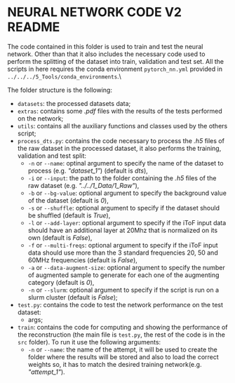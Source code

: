 # NEURAL NETWORK CODE V2 README #

The code contained in this folder is used to train and test the neural network. Other than that it also includes the necessary code used to perform the splitting of the dataset into train, validation and test set.
All the scripts in here requires the conda environment `pytorch_nn.yml` provided in `../../../5_Tools/conda_environments`.\

The folder structure is the following:

* `datasets`: the processed datasets data;
* `extras`: contains some *.pdf* files with the results of the tests performed on the network;
* `utils`: contains all the auxiliary functions and classes used by the others script;
* `process_dts.py`: contains the code necessary to process the *.h5* files of the raw dataset in the processed dataset, it also performs the training, validation and test split:
  * `-n` or `--name`: optinal argument to specify the name of the dataset to process (e.g. *"dataset_1"*) (default is *dts*),
  * `-i` or `--input`: the path to the folder containing the *.h5* files of the raw dataset (e.g. *"../../1_Data/1_Raw"*),
  * `-b` or `--bg-value`: optional argument to specify the background value of the dataset (default is *0*),
  * `-s` or `--shuffle`: optional argument to specify if the dataset should be shuffled (default is *True*),
  * `-l` or `--add-layer`: optional argument to specify if the iToF input data should have an additional layer at 20Mhz that is normalized on its own (default is *False*),
  * `-f` or `--multi-freqs`: optional argument to specify if the iToF input data should use more than the 3 standard frequencies 20, 50 and 60MHz frequencies (default is *False*),
  * `-a` or `--data-augment-size`: optional argument to specify the number of augmented sample to generate for each one of the augmenting category (default is *0*),
  * `-n` or `--slurm`: optional argument to specify if the script is run on a slurm cluster (default is *False*);
* `test.py`: contains the code to test the network performance on the test dataset:
  * args;
* `train`: contains the code for computing and showing the performance of the reconstruction
(the main file is `test.py`, the rest of the code is in the `src` folder). To run it use the following arguments:
  * `-n` or `--name`: the name of the attempt, it will be used to create the folder where the results will be stored and also to load the correct weights so, it has to match the desired training network(e.g. *"attempt_1"*).

